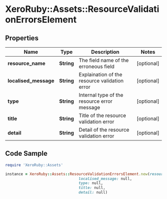 # XeroRuby::Assets::ResourceValidationErrorsElement

## Properties

Name | Type | Description | Notes
------------ | ------------- | ------------- | -------------
**resource_name** | **String** | The field name of the erroneous field | [optional] 
**localised_message** | **String** | Explaination of the resource validation error | [optional] 
**type** | **String** | Internal type of the resource error message | [optional] 
**title** | **String** | Title of the resource validation error | [optional] 
**detail** | **String** | Detail of the resource validation error | [optional] 

## Code Sample

```ruby
require 'XeroRuby::Assets'

instance = XeroRuby::Assets::ResourceValidationErrorsElement.new(resource_name: null,
                                 localised_message: null,
                                 type: null,
                                 title: null,
                                 detail: null)
```


